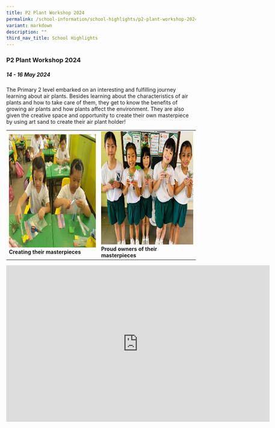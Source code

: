 ```yaml
---
title: P2 Plant Workshop 2024
permalink: /school-information/school-highlights/p2-plant-workshop-2024/
variant: markdown
description: ""
third_nav_title: School Highlights
---
```

### P2 Plant Workshop 2024

##### 14 - 16 May 2024

The Primary 2 level embarked on an interesting and fulfilling journey learning about air plants. Besides learning about the characteristics of air plants and how to take care of them, they get to know the benefits of growing air plants and how plants affect the environment. They are also given the creative space and opportunity to create their own masterpiece by using art sand to create their air plant holder!

<table>
<tbody><tr>
		<td><img alt="childday01" src="/images/P2%20Plant%20Workshop%202024/Create_masterpieces.jpg" style="width:450px;height:300px;"><b>Creating their masterpieces</b></td>
		<td><img alt="childday02" src="/images/P2%20Plant%20Workshop%202024/Proud_owners.jpg" style="width:450px;height:300px;"><b>Proud owners of their masterpieces</b></td>
</tr></tbody></table>

<center><iframe allowfullscreen="" allow="accelerometer; autoplay; clipboard-write; encrypted-media; gyroscope; picture-in-picture; web-share" frameborder="0" title="YouTube video player" src="https://www.youtube.com/embed/bFeu5ANkVwk?si=CyHrITfnz2LyRh3V" height="415" width="700"></iframe></center>
